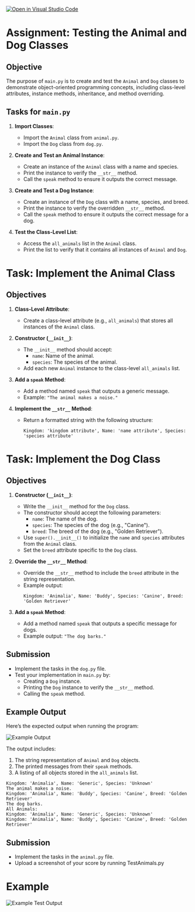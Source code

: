[![Open in Visual Studio Code](https://classroom.github.com/assets/open-in-vscode-2e0aaae1b6195c2367325f4f02e2d04e9abb55f0b24a779b69b11b9e10269abc.svg)](https://classroom.github.com/online_ide?assignment_repo_id=17425064&assignment_repo_type=AssignmentRepo)
# Assignment: Testing the Animal and Dog Classes

## Objective
The purpose of `main.py` is to create and test the `Animal` and `Dog` classes to demonstrate object-oriented programming concepts, including class-level attributes, instance methods, inheritance, and method overriding.

## Tasks for `main.py`

1. **Import Classes**:
   - Import the `Animal` class from `animal.py`.
   - Import the `Dog` class from `dog.py`.

2. **Create and Test an Animal Instance**:
   - Create an instance of the `Animal` class with a name and species.
   - Print the instance to verify the `__str__` method.
   - Call the `speak` method to ensure it outputs the correct message.

3. **Create and Test a Dog Instance**:
   - Create an instance of the `Dog` class with a name, species, and breed.
   - Print the instance to verify the overridden `__str__` method.
   - Call the `speak` method to ensure it outputs the correct message for a dog.

4. **Test the Class-Level List**:
   - Access the `all_animals` list in the `Animal` class.
   - Print the list to verify that it contains all instances of `Animal` and `Dog`.


# Task: Implement the Animal Class

## Objectives
1. **Class-Level Attribute**:
   - Create a class-level attribute (e.g., `all_animals`) that stores all instances of the `Animal` class.

2. **Constructor (`__init__`)**:
   - The `__init__` method should accept:
     - `name`: Name of the animal.
     - `species`: The species of the animal.
   - Add each new `Animal` instance to the class-level `all_animals` list.

3. **Add a `speak` Method**:
   - Add a method named `speak` that outputs a generic message.
   - Example: `"The animal makes a noise."`

4. **Implement the `__str__` Method**:
   - Return a formatted string with the following structure:
     ```
     Kingdom: 'kingdom attribute', Name: 'name attribute', Species: 'species attribute'
     ```
# Task: Implement the Dog Class

## Objectives
1. **Constructor (`__init__`)**:
   - Write the `__init__` method for the `Dog` class.
   - The constructor should accept the following parameters:
     - `name`: The name of the dog.
     - `species`: The species of the dog (e.g., "Canine").
     - `breed`: The breed of the dog (e.g., "Golden Retriever").
   - Use `super().__init__()` to initialize the `name` and `species` attributes from the `Animal` class.
   - Set the `breed` attribute specific to the `Dog` class.

2. **Override the `__str__` Method**:
   - Override the `__str__` method to include the `breed` attribute in the string representation.
   - Example output:
     ```
     Kingdom: 'Animalia', Name: 'Buddy', Species: 'Canine', Breed: 'Golden Retriever'
     ```

3. **Add a `speak` Method**:
   - Add a method named `speak` that outputs a specific message for dogs.
   - Example output: `"The dog barks."`

## Submission
- Implement the tasks in the `dog.py` file.
- Test your implementation in `main.py` by:
  - Creating a `Dog` instance.
  - Printing the `Dog` instance to verify the `__str__` method.
  - Calling the `speak` method.


## Example Output

Here’s the expected output when running the program:

![Example Output](/images/output.png)

The output includes:
1. The string representation of `Animal` and `Dog` objects.
2. The printed messages from their `speak` methods.
3. A listing of all objects stored in the `all_animals` list.



```plaintext
Kingdom: 'Animalia', Name: 'Generic', Species: 'Unknown'
The animal makes a noise.
Kingdom: 'Animalia', Name: 'Buddy', Species: 'Canine', Breed: 'Golden Retriever'
The dog barks.
All Animals:
Kingdom: 'Animalia', Name: 'Generic', Species: 'Unknown'
Kingdom: 'Animalia', Name: 'Buddy', Species: 'Canine', Breed: 'Golden Retriever'
```



## Submission
- Implement the tasks in the `animal.py` file.
- Upload a screenshot of your score by running TestAnimals.py

# Example
![Example Test Output](/images/test_run.png)
